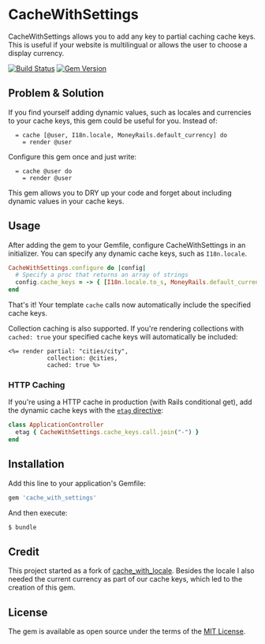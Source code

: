 # CacheWithSettings
CacheWithSettings allows you to add any key to partial caching cache keys. This is useful if your website is multilingual or allows the user to choose a display currency.

[![Build Status](https://github.com/richardvenneman/cache_with_settings/actions?query=workflow%3ARuby)](https://github.com/richardvenneman/cache_with_settings/workflows/Ruby/badge.svg)
[![Gem Version](https://badge.fury.io/rb/cache_with_settings.svg)](https://badge.fury.io/rb/cache_with_settings)

## Problem & Solution
If you find yourself adding dynamic values, such as locales and currencies to your cache keys, this gem could be useful for you. Instead of:

```
  = cache [@user, I18n.locale, MoneyRails.default_currency] do
    = render @user
```

Configure this gem once and just write:

```
  = cache @user do
    = render @user
```

This gem allows you to DRY up your code and forget about including dynamic values in your cache keys.

## Usage
After adding the gem to your Gemfile, configure CacheWithSettings in an initializer. You can specify any dynamic cache keys, such as `I18n.locale`.

```ruby
CacheWithSettings.configure do |config|
  # Specify a proc that returns an array of strings
  config.cache_keys = -> { [I18n.locale.to_s, MoneyRails.default_currency.to_s] }
end
```

That's it! Your template `cache` calls now automatically include the specified cache keys.

Collection caching is also supported. If you're rendering collections with `cached: true` your specified cache keys will automatically be included:

```erb
<%= render partial: "cities/city",
           collection: @cities,
           cached: true %>
```

### HTTP Caching
If you're using a HTTP cache in production (with Rails conditional get), add the dynamic cache keys with the [`etag` directive](https://api.rubyonrails.org/classes/ActionController/ConditionalGet/ClassMethods.html#method-i-etag):

```ruby
class ApplicationController
  etag { CacheWithSettings.cache_keys.call.join("-") }
end
```

## Installation
Add this line to your application's Gemfile:

```ruby
gem 'cache_with_settings'
```

And then execute:
```bash
$ bundle
```

## Credit
This project started as a fork of [cache_with_locale](https://github.com/igorkasyanchuk/cache_with_locale). Besides the locale I also needed the current currency as part of our cache keys, which led to the creation of this gem.

## License
The gem is available as open source under the terms of the [MIT License](https://opensource.org/licenses/MIT).
